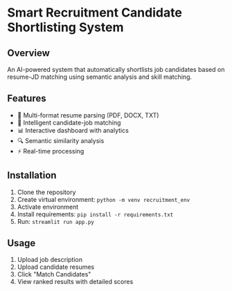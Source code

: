 # Smart Recruitment Candidate Shortlisting System

## Overview
An AI-powered system that automatically shortlists job candidates based on resume-JD matching using semantic analysis and skill matching.

## Features
- 📄 Multi-format resume parsing (PDF, DOCX, TXT)
- 🎯 Intelligent candidate-job matching
- 📊 Interactive dashboard with analytics
- 🔍 Semantic similarity analysis
- ⚡ Real-time processing

## Installation
1. Clone the repository
2. Create virtual environment: `python -m venv recruitment_env`
3. Activate environment
4. Install requirements: `pip install -r requirements.txt`
5. Run: `streamlit run app.py`

## Usage
1. Upload job description
2. Upload candidate resumes
3. Click "Match Candidates"
4. View ranked results with detailed scores